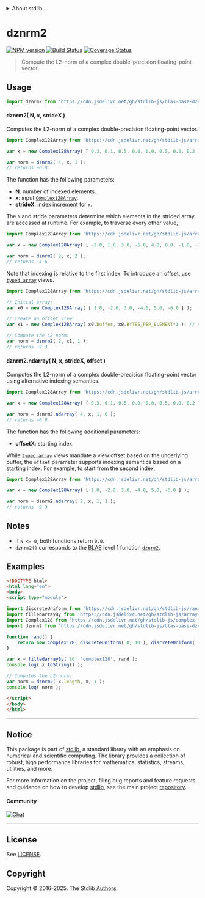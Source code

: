 <!--

@license Apache-2.0

Copyright (c) 2024 The Stdlib Authors.

Licensed under the Apache License, Version 2.0 (the "License");
you may not use this file except in compliance with the License.
You may obtain a copy of the License at

   http://www.apache.org/licenses/LICENSE-2.0

Unless required by applicable law or agreed to in writing, software
distributed under the License is distributed on an "AS IS" BASIS,
WITHOUT WARRANTIES OR CONDITIONS OF ANY KIND, either express or implied.
See the License for the specific language governing permissions and
limitations under the License.

-->


<details>
  <summary>
    About stdlib...
  </summary>
  <p>We believe in a future in which the web is a preferred environment for numerical computation. To help realize this future, we've built stdlib. stdlib is a standard library, with an emphasis on numerical and scientific computation, written in JavaScript (and C) for execution in browsers and in Node.js.</p>
  <p>The library is fully decomposable, being architected in such a way that you can swap out and mix and match APIs and functionality to cater to your exact preferences and use cases.</p>
  <p>When you use stdlib, you can be absolutely certain that you are using the most thorough, rigorous, well-written, studied, documented, tested, measured, and high-quality code out there.</p>
  <p>To join us in bringing numerical computing to the web, get started by checking us out on <a href="https://github.com/stdlib-js/stdlib">GitHub</a>, and please consider <a href="https://opencollective.com/stdlib">financially supporting stdlib</a>. We greatly appreciate your continued support!</p>
</details>

# dznrm2

[![NPM version][npm-image]][npm-url] [![Build Status][test-image]][test-url] [![Coverage Status][coverage-image]][coverage-url] <!-- [![dependencies][dependencies-image]][dependencies-url] -->

> Compute the L2-norm of a complex double-precision floating-point vector.



<section class="usage">

## Usage

```javascript
import dznrm2 from 'https://cdn.jsdelivr.net/gh/stdlib-js/blas-base-dznrm2@esm/index.mjs';
```

#### dznrm2( N, x, strideX )

Computes the L2-norm of a complex double-precision floating-point vector.

```javascript
import Complex128Array from 'https://cdn.jsdelivr.net/gh/stdlib-js/array-complex128@esm/index.mjs';

var x = new Complex128Array( [ 0.3, 0.1, 0.5, 0.0, 0.0, 0.5, 0.0, 0.2 ] );

var norm = dznrm2( 4, x, 1 );
// returns ~0.8
```

The function has the following parameters:

-   **N**: number of indexed elements.
-   **x**: input [`Complex128Array`][@stdlib/array/complex128].
-   **strideX**: index increment for `x`.

The `N` and stride parameters determine which elements in the strided array are accessed at runtime. For example, to traverse every other value,

```javascript
import Complex128Array from 'https://cdn.jsdelivr.net/gh/stdlib-js/array-complex128@esm/index.mjs';

var x = new Complex128Array( [ -2.0, 1.0, 3.0, -5.0, 4.0, 0.0, -1.0, -3.0 ] );

var norm = dznrm2( 2, x, 2 );
// returns ~4.6
```

Note that indexing is relative to the first index. To introduce an offset, use [`typed array`][mdn-typed-array] views.

```javascript
import Complex128Array from 'https://cdn.jsdelivr.net/gh/stdlib-js/array-complex128@esm/index.mjs';

// Initial array:
var x0 = new Complex128Array( [ 1.0, -2.0, 3.0, -4.0, 5.0, -6.0 ] );

// Create an offset view:
var x1 = new Complex128Array( x0.buffer, x0.BYTES_PER_ELEMENT*1 ); // start at 2nd element

// Compute the L2-norm:
var norm = dznrm2( 2, x1, 1 );
// returns ~9.3
```

#### dznrm2.ndarray( N, x, strideX, offset )

Computes the L2-norm of a complex double-precision floating-point vector using alternative indexing semantics.

```javascript
import Complex128Array from 'https://cdn.jsdelivr.net/gh/stdlib-js/array-complex128@esm/index.mjs';

var x = new Complex128Array( [ 0.3, 0.1, 0.5, 0.0, 0.0, 0.5, 0.0, 0.2 ] );

var norm = dznrm2.ndarray( 4, x, 1, 0 );
// returns ~0.8
```

The function has the following additional parameters:

-   **offsetX**: starting index.

While [`typed array`][mdn-typed-array] views mandate a view offset based on the underlying buffer, the `offset` parameter supports indexing semantics based on a starting index. For example, to start from the second index,

```javascript
import Complex128Array from 'https://cdn.jsdelivr.net/gh/stdlib-js/array-complex128@esm/index.mjs';

var x = new Complex128Array( [ 1.0, -2.0, 3.0, -4.0, 5.0, -6.0 ] );

var norm = dznrm2.ndarray( 2, x, 1, 1 );
// returns ~9.3
```

</section>

<!-- /.usage -->

<section class="notes">

## Notes

-   If `N <= 0`, both functions return `0.0`.
-   `dznrm2()` corresponds to the [BLAS][blas] level 1 function [`dznrm2`][dznrm2].

</section>

<!-- /.notes -->

<section class="examples">

## Examples

<!-- eslint no-undef: "error" -->

```html
<!DOCTYPE html>
<html lang="en">
<body>
<script type="module">

import discreteUniform from 'https://cdn.jsdelivr.net/gh/stdlib-js/random-base-discrete-uniform@esm/index.mjs';
import filledarrayBy from 'https://cdn.jsdelivr.net/gh/stdlib-js/array-filled-by@esm/index.mjs';
import Complex128 from 'https://cdn.jsdelivr.net/gh/stdlib-js/complex-float64-ctor@esm/index.mjs';
import dznrm2 from 'https://cdn.jsdelivr.net/gh/stdlib-js/blas-base-dznrm2@esm/index.mjs';

function rand() {
    return new Complex128( discreteUniform( 0, 10 ), discreteUniform( -5, 5 ) );
}

var x = filledarrayBy( 10, 'complex128', rand );
console.log( x.toString() );

// Computes the L2-norm:
var norm = dznrm2( x.length, x, 1 );
console.log( norm );

</script>
</body>
</html>
```

</section>

<!-- /.examples -->

<!-- C interface documentation. -->



<!-- Section for related `stdlib` packages. Do not manually edit this section, as it is automatically populated. -->

<section class="related">

</section>

<!-- /.related -->

<!-- Section for all links. Make sure to keep an empty line after the `section` element and another before the `/section` close. -->


<section class="main-repo" >

* * *

## Notice

This package is part of [stdlib][stdlib], a standard library with an emphasis on numerical and scientific computing. The library provides a collection of robust, high performance libraries for mathematics, statistics, streams, utilities, and more.

For more information on the project, filing bug reports and feature requests, and guidance on how to develop [stdlib][stdlib], see the main project [repository][stdlib].

#### Community

[![Chat][chat-image]][chat-url]

---

## License

See [LICENSE][stdlib-license].


## Copyright

Copyright &copy; 2016-2025. The Stdlib [Authors][stdlib-authors].

</section>

<!-- /.stdlib -->

<!-- Section for all links. Make sure to keep an empty line after the `section` element and another before the `/section` close. -->

<section class="links">

[npm-image]: http://img.shields.io/npm/v/@stdlib/blas-base-dznrm2.svg
[npm-url]: https://npmjs.org/package/@stdlib/blas-base-dznrm2

[test-image]: https://github.com/stdlib-js/blas-base-dznrm2/actions/workflows/test.yml/badge.svg?branch=main
[test-url]: https://github.com/stdlib-js/blas-base-dznrm2/actions/workflows/test.yml?query=branch:main

[coverage-image]: https://img.shields.io/codecov/c/github/stdlib-js/blas-base-dznrm2/main.svg
[coverage-url]: https://codecov.io/github/stdlib-js/blas-base-dznrm2?branch=main

<!--

[dependencies-image]: https://img.shields.io/david/stdlib-js/blas-base-dznrm2.svg
[dependencies-url]: https://david-dm.org/stdlib-js/blas-base-dznrm2/main

-->

[chat-image]: https://img.shields.io/gitter/room/stdlib-js/stdlib.svg
[chat-url]: https://app.gitter.im/#/room/#stdlib-js_stdlib:gitter.im

[stdlib]: https://github.com/stdlib-js/stdlib

[stdlib-authors]: https://github.com/stdlib-js/stdlib/graphs/contributors

[umd]: https://github.com/umdjs/umd
[es-module]: https://developer.mozilla.org/en-US/docs/Web/JavaScript/Guide/Modules

[deno-url]: https://github.com/stdlib-js/blas-base-dznrm2/tree/deno
[deno-readme]: https://github.com/stdlib-js/blas-base-dznrm2/blob/deno/README.md
[umd-url]: https://github.com/stdlib-js/blas-base-dznrm2/tree/umd
[umd-readme]: https://github.com/stdlib-js/blas-base-dznrm2/blob/umd/README.md
[esm-url]: https://github.com/stdlib-js/blas-base-dznrm2/tree/esm
[esm-readme]: https://github.com/stdlib-js/blas-base-dznrm2/blob/esm/README.md
[branches-url]: https://github.com/stdlib-js/blas-base-dznrm2/blob/main/branches.md

[stdlib-license]: https://raw.githubusercontent.com/stdlib-js/blas-base-dznrm2/main/LICENSE

[blas]: http://www.netlib.org/blas

[dznrm2]: https://netlib.org/lapack/explore-html//d1/d2a/group__nrm2_ga7f9f9febc6dc1836c9f5e7c1aa00b743.html

[@stdlib/array/complex128]: https://github.com/stdlib-js/array-complex128/tree/esm

[mdn-typed-array]: https://developer.mozilla.org/en-US/docs/Web/JavaScript/Reference/Global_Objects/TypedArray

</section>

<!-- /.links -->
